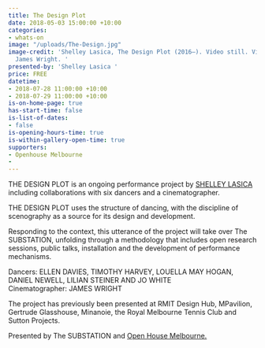 ```yaml
---
title: The Design Plot
date: 2018-05-03 15:00:00 +10:00
categories:
- whats-on
image: "/uploads/The-Design.jpg"
image-credit: 'Shelley Lasica, The Design Plot (2016–). Video still. Videography by
  James Wright. '
presented-by: 'Shelley Lasica '
price: FREE
datetime:
- 2018-07-28 11:00:00 +10:00
- 2018-07-29 11:00:00 +10:00
is-on-home-page: true
has-start-time: false
is-list-of-dates:
- false
is-opening-hours-time: true
is-within-gallery-open-time: true
supporters:
- Openhouse Melbourne
- 
---
```


THE DESIGN PLOT is an ongoing performance project by [SHELLEY LASICA](www.shelleylasica.com) including collaborations with six dancers and a cinematographer. 

THE DESIGN PLOT uses the structure of dancing, with the discipline of scenography as a source for its design and development.

Responding to the context, this utterance of the project will take over The SUBSTATION, unfolding through a methodology that includes open research sessions, public talks, installation and the development of performance mechanisms.

Dancers: ELLEN DAVIES, TIMOTHY HARVEY, LOUELLA MAY HOGAN, DANIEL NEWELL, LILIAN STEINER AND JO WHITE <br>
Cinematographer: JAMES WRIGHT

The project has previously been presented at RMIT Design Hub, MPavilion, Gertrude Glasshouse, Minanoie, the Royal Melbourne Tennis Club and Sutton Projects.

Presented by The SUBSTATION and [Open House Melbourne.](https://www.openhousemelbourne.org/) 